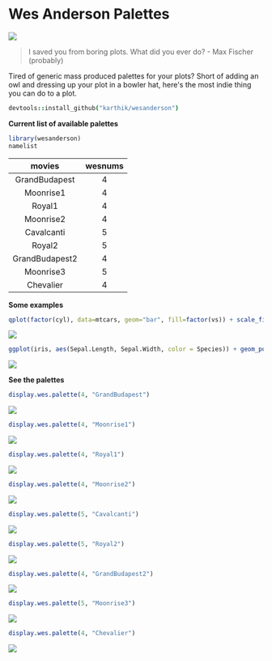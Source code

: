 
# Wes Anderson Palettes

![](rushmore.jpg)

> I saved you from boring plots. What did you ever do? - Max Fischer (probably)

Tired of generic mass produced palettes for your plots? Short of adding an owl and dressing up your plot in a bowler hat, here's the most indie thing you can do to a plot. 

```coffee
devtools::install_github("karthik/wesanderson")
```


__Current list of available palettes__






```r
library(wesanderson)
namelist
```



|     movies     |  wesnums  |
|:--------------:|:---------:|
| GrandBudapest  |     4     |
|   Moonrise1    |     4     |
|     Royal1     |     4     |
|   Moonrise2    |     4     |
|   Cavalcanti   |     5     |
|     Royal2     |     5     |
| GrandBudapest2 |     4     |
|   Moonrise3    |     5     |
|   Chevalier    |     4     |


__Some examples__


```r
qplot(factor(cyl), data=mtcars, geom="bar", fill=factor(vs)) + scale_fill_manual(values = wes.palette(2, "Royal1"))
```

![](figure/ggplot1.png) 



```r
ggplot(iris, aes(Sepal.Length, Sepal.Width, color = Species)) + geom_point(size = 3) + scale_color_manual(values = wes.palette(3, "GrandBudapest")) + theme_gray()
```

![](figure/ggplot2.png) 



__See the palettes__


```r
display.wes.palette(4, "GrandBudapest")
```

![](figure/palette11.png) 

```r
display.wes.palette(4, "Moonrise1")
```

![](figure/palette12.png) 

```r
display.wes.palette(4, "Royal1")
```

![](figure/palette13.png) 

```r
display.wes.palette(4, "Moonrise2")
```

![](figure/palette14.png) 

```r
display.wes.palette(5, "Cavalcanti")
```

![](figure/palette15.png) 

```r
display.wes.palette(5, "Royal2")
```

![](figure/palette16.png) 

```r
display.wes.palette(4, "GrandBudapest2")
```

![](figure/palette17.png) 

```r
display.wes.palette(5, "Moonrise3")
```

![](figure/palette18.png) 

```r
display.wes.palette(4, "Chevalier")
```

![](figure/palette19.png) 

